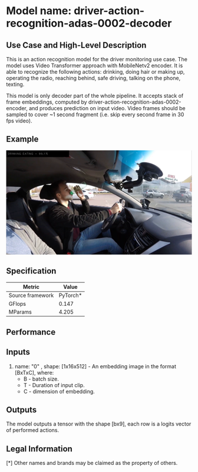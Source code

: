 # Model name: driver-action-recognition-adas-0002-decoder

## Use Case and High-Level Description

This is an action recognition model for the driver monitoring use case. The model uses Video Transformer approach with MobileNetv2 encoder. It is able to recognize the following actions: drinking, doing hair or making up, operating the radio, reaching behind, safe driving, talking on the phone, texting.

This model is only decoder part of the whole pipeline. It accepts stack of frame embeddings, computed by driver-action-recognition-adas-0002-encoder, and produces prediction on input video. Video frames should be sampled to cover ~1 second fragment (i.e. skip every second frame in 30 fps video).

## Example

![](./action-recognition-kelly.png)

## Specification

| Metric                          | Value                                     |
|---------------------------------|-------------------------------------------|
| Source framework                | PyTorch*                                  |
| GFlops                          | 0.147                                     |
| MParams                         | 4.205                                     |


## Performance

## Inputs

1. name: "0" , shape: [1x16x512] - An embedding image in the format [BxTxC],
   where:
    - B - batch size.
    - T - Duration of input clip.
    - C - dimension of embedding.

## Outputs

The model outputs a tensor with the shape [bx9], each row is a logits vector of performed actions.

## Legal Information
[*] Other names and brands may be claimed as the property of others.
